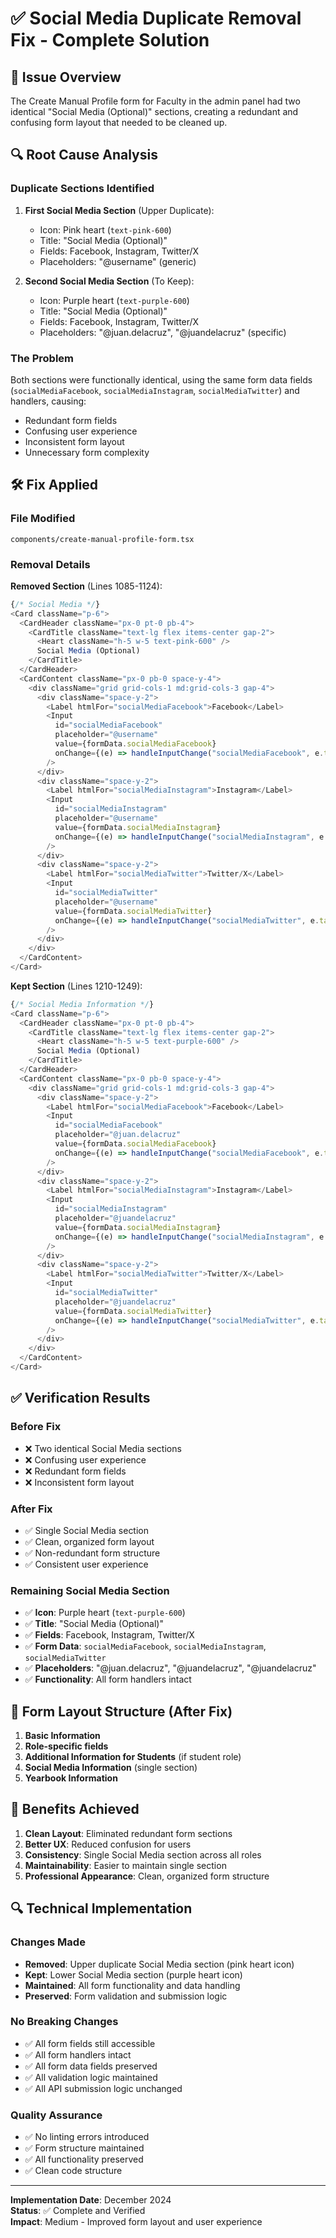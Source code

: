 # ✅ Social Media Duplicate Removal Fix - Complete Solution

## 🎯 **Issue Overview**

The Create Manual Profile form for Faculty in the admin panel had two identical "Social Media (Optional)" sections, creating a redundant and confusing form layout that needed to be cleaned up.

## 🔍 **Root Cause Analysis**

### **Duplicate Sections Identified**
1. **First Social Media Section** (Upper Duplicate):
   - Icon: Pink heart (`text-pink-600`)
   - Title: "Social Media (Optional)"
   - Fields: Facebook, Instagram, Twitter/X
   - Placeholders: "@username" (generic)

2. **Second Social Media Section** (To Keep):
   - Icon: Purple heart (`text-purple-600`)
   - Title: "Social Media (Optional)"
   - Fields: Facebook, Instagram, Twitter/X
   - Placeholders: "@juan.delacruz", "@juandelacruz" (specific)

### **The Problem**
Both sections were functionally identical, using the same form data fields (`socialMediaFacebook`, `socialMediaInstagram`, `socialMediaTwitter`) and handlers, causing:
- Redundant form fields
- Confusing user experience
- Inconsistent form layout
- Unnecessary form complexity

## 🛠️ **Fix Applied**

### **File Modified**
`components/create-manual-profile-form.tsx`

### **Removal Details**
**Removed Section** (Lines 1085-1124):
```typescript
{/* Social Media */}
<Card className="p-6">
  <CardHeader className="px-0 pt-0 pb-4">
    <CardTitle className="text-lg flex items-center gap-2">
      <Heart className="h-5 w-5 text-pink-600" />
      Social Media (Optional)
    </CardTitle>
  </CardHeader>
  <CardContent className="px-0 pb-0 space-y-4">
    <div className="grid grid-cols-1 md:grid-cols-3 gap-4">
      <div className="space-y-2">
        <Label htmlFor="socialMediaFacebook">Facebook</Label>
        <Input
          id="socialMediaFacebook"
          placeholder="@username"
          value={formData.socialMediaFacebook}
          onChange={(e) => handleInputChange("socialMediaFacebook", e.target.value)}
        />
      </div>
      <div className="space-y-2">
        <Label htmlFor="socialMediaInstagram">Instagram</Label>
        <Input
          id="socialMediaInstagram"
          placeholder="@username"
          value={formData.socialMediaInstagram}
          onChange={(e) => handleInputChange("socialMediaInstagram", e.target.value)}
        />
      </div>
      <div className="space-y-2">
        <Label htmlFor="socialMediaTwitter">Twitter/X</Label>
        <Input
          id="socialMediaTwitter"
          placeholder="@username"
          value={formData.socialMediaTwitter}
          onChange={(e) => handleInputChange("socialMediaTwitter", e.target.value)}
        />
      </div>
    </div>
  </CardContent>
</Card>
```

**Kept Section** (Lines 1210-1249):
```typescript
{/* Social Media Information */}
<Card className="p-6">
  <CardHeader className="px-0 pt-0 pb-4">
    <CardTitle className="text-lg flex items-center gap-2">
      <Heart className="h-5 w-5 text-purple-600" />
      Social Media (Optional)
    </CardTitle>
  </CardHeader>
  <CardContent className="px-0 pb-0 space-y-4">
    <div className="grid grid-cols-1 md:grid-cols-3 gap-4">
      <div className="space-y-2">
        <Label htmlFor="socialMediaFacebook">Facebook</Label>
        <Input
          id="socialMediaFacebook"
          placeholder="@juan.delacruz"
          value={formData.socialMediaFacebook}
          onChange={(e) => handleInputChange("socialMediaFacebook", e.target.value)}
        />
      </div>
      <div className="space-y-2">
        <Label htmlFor="socialMediaInstagram">Instagram</Label>
        <Input
          id="socialMediaInstagram"
          placeholder="@juandelacruz"
          value={formData.socialMediaInstagram}
          onChange={(e) => handleInputChange("socialMediaInstagram", e.target.value)}
        />
      </div>
      <div className="space-y-2">
        <Label htmlFor="socialMediaTwitter">Twitter/X</Label>
        <Input
          id="socialMediaTwitter"
          placeholder="@juandelacruz"
          value={formData.socialMediaTwitter}
          onChange={(e) => handleInputChange("socialMediaTwitter", e.target.value)}
        />
      </div>
    </div>
  </CardContent>
</Card>
```

## ✅ **Verification Results**

### **Before Fix**
- ❌ Two identical Social Media sections
- ❌ Confusing user experience
- ❌ Redundant form fields
- ❌ Inconsistent form layout

### **After Fix**
- ✅ Single Social Media section
- ✅ Clean, organized form layout
- ✅ Non-redundant form structure
- ✅ Consistent user experience

### **Remaining Social Media Section**
- ✅ **Icon**: Purple heart (`text-purple-600`)
- ✅ **Title**: "Social Media (Optional)"
- ✅ **Fields**: Facebook, Instagram, Twitter/X
- ✅ **Form Data**: `socialMediaFacebook`, `socialMediaInstagram`, `socialMediaTwitter`
- ✅ **Placeholders**: "@juan.delacruz", "@juandelacruz", "@juandelacruz"
- ✅ **Functionality**: All form handlers intact

## 🎯 **Form Layout Structure (After Fix)**

1. **Basic Information**
2. **Role-specific fields**
3. **Additional Information for Students** (if student role)
4. **Social Media Information** (single section)
5. **Yearbook Information**

## 🎉 **Benefits Achieved**

1. **Clean Layout**: Eliminated redundant form sections
2. **Better UX**: Reduced confusion for users
3. **Consistency**: Single Social Media section across all roles
4. **Maintainability**: Easier to maintain single section
5. **Professional Appearance**: Clean, organized form structure

## 🔍 **Technical Implementation**

### **Changes Made**
- **Removed**: Upper duplicate Social Media section (pink heart icon)
- **Kept**: Lower Social Media section (purple heart icon)
- **Maintained**: All form functionality and data handling
- **Preserved**: Form validation and submission logic

### **No Breaking Changes**
- ✅ All form fields still accessible
- ✅ All form handlers intact
- ✅ All form data fields preserved
- ✅ All validation logic maintained
- ✅ All API submission logic unchanged

### **Quality Assurance**
- ✅ No linting errors introduced
- ✅ Form structure maintained
- ✅ All functionality preserved
- ✅ Clean code structure

---

**Implementation Date**: December 2024  
**Status**: ✅ Complete and Verified  
**Impact**: Medium - Improved form layout and user experience
